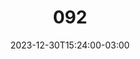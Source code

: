 ---
title: "092"
date: 2023-12-30T15:24:00-03:00
draft: false
autorias: ["Guilherme Vieira"]
plataformas: ["Processing, p5•js"]
descricao: "Cria um efeito de caleidoscópio, a quantidade de imagens espelhadas é proporcional ao valor da contagem."
autorias_url: ["https://guilhermevieira.info"]
url: "/formas/092"
---